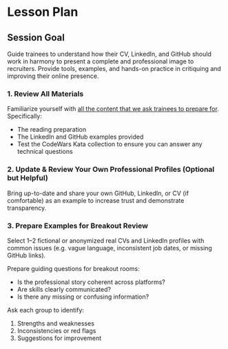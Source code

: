 # Lesson Plan

## Session Goal

Guide trainees to understand how their CV, LinkedIn, and GitHub should work in harmony to present a complete and professional image to recruiters. Provide tools, examples, and hands-on practice in critiquing and improving their online presence.

### 1. Review All Materials

Familiarize yourself with [all the content that we ask trainees to prepare for](preparation.md). Specifically:

- The reading preparation
- The LinkedIn and GitHub examples provided
- Test the CodeWars Kata collection to ensure you can answer any technical questions

### 2. Update & Review Your Own Professional Profiles (Optional but Helpful)

Bring up-to-date and share your own GitHub, LinkedIn, or CV (if comfortable) as an example to increase trust and demonstrate transparency.

### 3. Prepare Examples for Breakout Review

Select 1–2 fictional or anonymized real CVs and LinkedIn profiles with common issues (e.g. vague language, inconsistent job dates, or missing GitHub links).

Prepare guiding questions for breakout rooms:

- Is the professional story coherent across platforms?
- Are skills clearly communicated?
- Is there any missing or confusing information?

Ask each group to identify:

1. Strengths and weaknesses
1. Inconsistencies or red flags
1. Suggestions for improvement
